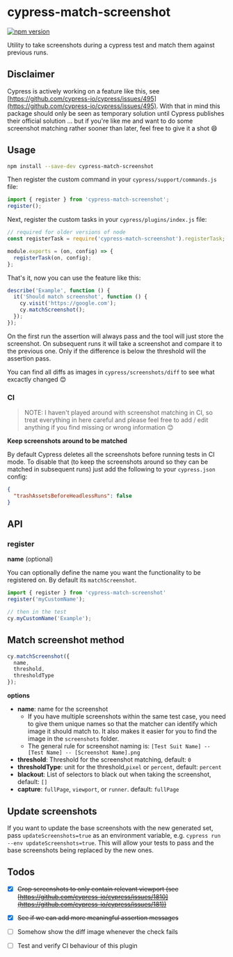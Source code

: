 # cypress-match-screenshot

[![npm version](https://img.shields.io/npm/v/cypress-match-screenshot.svg)](https://www.npmjs.com/package/cypress-match-screenshot)

Utility to take screenshots during a cypress test and match them against previous runs.

## Disclaimer

Cypress is actively working on a feature like this, see [https://github.com/cypress-io/cypress/issues/495](https://github.com/cypress-io/cypress/issues/495). With that in mind this package should only be seen as temporary solution until Cypress publishes their official solution … but if you're like me and want to do some screenshot matching rather sooner than later, feel free to give it a shot 😄

## Usage

```bash
npm install --save-dev cypress-match-screenshot
```

Then register the custom command in your `cypress/support/commands.js` file:

```js
import { register } from 'cypress-match-screenshot';
register();
```

Next, register the custom tasks in your `cypress/plugins/index.js` file:

```js
// required for older versions of node
const registerTask = require('cypress-match-screenshot').registerTask;

module.exports = (on, config) => {
  registerTask(on, config);
};
```

That's it, now you can use the feature like this:

```js
describe('Example', function () {
  it('Should match screenshot', function () {
    cy.visit('https://google.com');
    cy.matchScreenshot();
  });
});
```

On the first run the assertion will always pass and the tool will just store the screenshot. On subsequent runs it will take a screenshot and compare it to the previous one. Only if the difference is below the threshold will the assertion pass.

You can find all diffs as images in `cypress/screenshots/diff` to see what excactly changed 😊

### CI

> NOTE: I haven't played around with screenshot matching in CI, so treat everything in here careful and please feel free to add / edit anything if you find missing or wrong information 😊

**Keep screenshots around to be matched**

By default Cypress deletes all the screenshots before running tests in CI mode. To disable that (to keep the screenshots around so they can be matched in subsequent runs) just add the following to your `cypress.json` config:

```json
{
  "trashAssetsBeforeHeadlessRuns": false
}
```

## API

### register

**name** (optional)

You can optionally define the name you want the functionality to be registered on. By default its `matchScreenshot`.

```js
import { register } from 'cypress-match-screenshot'
register('myCustomName');

// then in the test
cy.myCustomName('Example');
```

## Match screenshot method

```js
cy.matchScreenshot({
  name,
  threshold,
  thresholdType
});
```

**options**

 * **name**: name for the screenshot
   * If you have multiple screenshots within the same test case, you need to give them unique names so that the matcher can identify which image it should match to. It also makes it easier for you to find the image in the `screenshots` folder.
   * The general rule for screenshot naming is: `[Test Suit Name] -- [Test Name] -- [Screenshot Name].png`
 * **threshold**: Threshold for the screenshot matching, default: `0`
 * **thresholdType**: unit for the threshold,`pixel` or `percent`, default: `percent`
 * **blackout**: List of selectors to black out when taking the screenshot, default: `[]`
 * **capture**: `fullPage`, `viewport`, or `runner`. default: `fullPage`

## Update screenshots

If you want to update the base screenshots with the new generated set, pass `updateScreenshots=true` as an environment variable, e.g. `cypress run --env updateScreenshots=true`. 
This will allow your tests to pass and the base screenshots being replaced by the new ones.

## Todos

- [x] ~~Crop screenshots to only contain relevant viewport (see [https://github.com/cypress-io/cypress/issues/1810](https://github.com/cypress-io/cypress/issues/181))~~
- [x] ~~See if we can add more meaningful assertion messages~~
- [ ] Somehow show the diff image whenever the check fails
- [ ] Test and verify CI behaviour of this plugin


